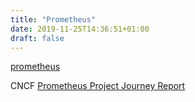 ```yaml
---
title: "Prometheus"
date: 2019-11-25T14:36:51+01:00
draft: false
---
```


[prometheus](https://prometheus.io/)

CNCF [Prometheus Project Journey Report](https://www.cncf.io/cncf-prometheus-project-journey/)
